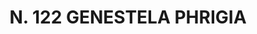 ---
title: "N. 122 GENESTELA PHRIGIA"
plant-name: "N. 122"
plant-number: "122"
plant-img1: "/assets/img/plant122_verso.jpg"
plant-img2: "/assets/img/plant122.jpg"
plant-xml: "/assets/xml/plant122.xml"
plant-title: "N. 122 GENESTELA PHRIGIA"
plant-taxon-link: ""
plant-taxon-content: ""
layout: single-xml
---